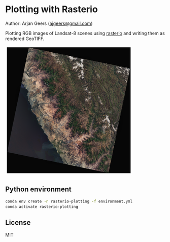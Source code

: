# Plotting with Rasterio

Author: Arjan Geers (ajgeers@gmail.com)

Plotting RGB images of Landsat-8 scenes using [rasterio](https://rasterio.readthedocs.io/en/latest/topics/plotting.html) and writing them as rendered GeoTIFF.

<img src="screenshots/rgb.png" width="400" />


## Python environment

```sh
conda env create -n rasterio-plotting -f environment.yml
conda activate rasterio-plotting
```


## License

MIT
